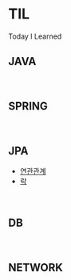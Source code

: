 # TIL
Today I Learned


## JAVA

<br>

## SPRING

<br>

## JPA
* [연관관계](https://github.com/MoMoon-LKH/TIL/blob/main/JPA/Relationship.md)
* [락](https://github.com/MoMoon-LKH/TIL/blob/main/JPA/Lock.md)

<br>

## DB
<br>

## NETWORK
<br>
